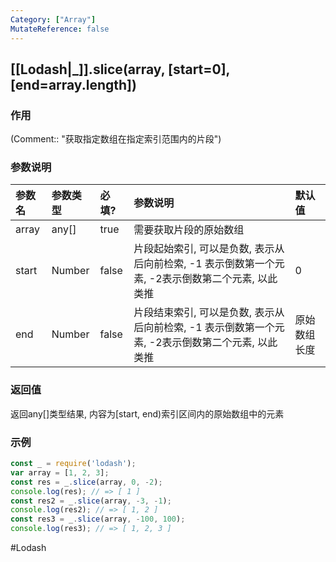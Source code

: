 ```yaml
---
Category: ["Array"]
MutateReference: false
---
```

## [[Lodash|_]].slice(array, \[start=0\], \[end=array.length\])
### 作用
(Comment:: "获取指定数组在指定索引范围内的片段")

### 参数说明
| 参数名 | 参数类型 | 必填? | 参数说明 | 默认值 |
|:--- |:--- |:--- |:--- |:--- |
| array | any[] | true | 需要获取片段的原始数组 |  |
| start | Number | false | 片段起始索引, 可以是负数, 表示从后向前检索, -1 表示倒数第一个元素, -2表示倒数第二个元素, 以此类推 | 0 |
| end | Number | false | 片段结束索引, 可以是负数, 表示从后向前检索, -1 表示倒数第一个元素, -2表示倒数第二个元素, 以此类推 | 原始数组长度 |

### 返回值
返回any[]类型结果, 内容为[start, end)索引区间内的原始数组中的元素

### 示例
```javascript
const _ = require('lodash');
var array = [1, 2, 3];
const res = _.slice(array, 0, -2);
console.log(res); // => [ 1 ]
const res2 = _.slice(array, -3, -1);
console.log(res2); // => [ 1, 2 ]
const res3 = _.slice(array, -100, 100);
console.log(res3); // => [ 1, 2, 3 ]
```

#Lodash 